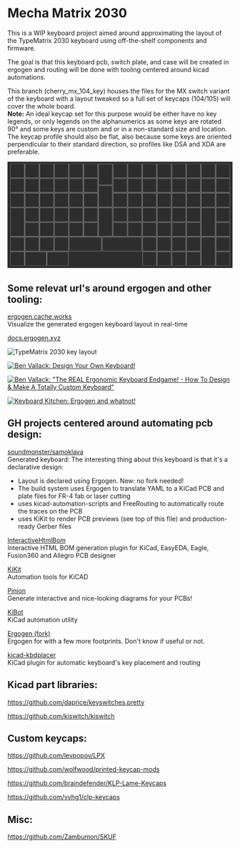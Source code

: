 # Mecha Matrix 2030

This is a WIP keyboard project aimed around approximating the layout of the
TypeMatrix 2030 keyboard using off-the-shelf components and firmware.

The goal is that this keyboard pcb, switch plate, and case will be created in
ergogen and routing will be done with tooling centered around kicad automations.

This branch (cherry_mx_104_key) houses the files for the MX switch variant of
the keyboard with a layout tweaked so a full set of keycaps (104/105) will cover
the whole board.\
**Note:** An ideal keycap set for this purpose would be either have no key
legends, or only legends on the alphanumerics as some keys are rotated 90° and
some keys are custom and or in a non-standard size and location. The keycap
profile should also be flat, also because some keys are oriented perpendicular
to their standard direction, so profiles like DSA and XDA are preferable.

![Current progress of keyboard](assets/ergogen-current.png)

## Some relevat url's around ergogen and other tooling:

[ergogen.cache.works](https://ergogen.cache.works/)\
Visualize the generated ergogen keyboard layout in real-time

[docs.ergogen.xyz](https://docs.ergogen.xyz/)

![TypeMatrix 2030 key layout](https://i.pinimg.com/originals/62/ba/0e/62ba0eac84a6d61062809af8791b59c8.png)

[![Ben Vallack: Design Your Own Keyboard!](https://img.youtube.com/vi/M_VuXVErD6E/0.jpg)](https://www.youtube.com/watch?v=M_VuXVErD6E)

[![Ben Vallack: "The REAL Ergonomic Keyboard Endgame! - How To Design & Make A Totally Custom Keyboard"](https://img.youtube.com/vi/kbqR4sMR-ng/0.jpg)](https://www.youtube.com/watch?v=kbqR4sMR-ng)

[![Keyboard Kitchen: Ergogen and whatnot!](https://img.youtube.com/vi/UKfeJrRIcxw/0.jpg)](https://www.youtube.com/watch?v=UKfeJrRIcxw)

## GH projects centered around automating pcb design:

[soundmonster/samoklava](https://github.com/soundmonster/samoklava)\
Generated keyboard: The interesting thing about this keyboard is that it's a
declarative design:

- Layout is declared using Ergogen. New: no fork needed!
- The build system uses Ergogen to translate YAML to a KiCad PCB and plate files
  for FR-4 fab or laser cutting
- uses kicad-automation-scripts and FreeRouting to automatically route the
  traces on the PCB
- uses KiKit to render PCB previews (see top of this file) and production-ready
  Gerber files

[InteractiveHtmlBom](https://github.com/openscopeproject/InteractiveHtmlBom)\
Interactive HTML BOM generation plugin for KiCad, EasyEDA, Eagle, Fusion360 and
Allegro PCB designer

[KiKit](https://github.com/yaqwsx/KiKit)\
Automation tools for KiCAD

[Pinion](https://github.com/yaqwsx/Pinion)\
Generate interactive and nice-looking diagrams for your PCBs!

[KiBot](https://github.com/INTI-CMNB/KiBot)\
KiCad automation utility

[Ergogen (fork)](https://github.com/ImStuBTW/ergogen)\
Ergogen for with a few more footprints. Don't know if useful or not.

[kicad-kbdplacer](https://github.com/adamws/kicad-kbplacer)\
KiCad plugin for automatic keyboard's key placement and routing

## Kicad part libraries:

https://github.com/daprice/keyswitches.pretty

https://github.com/kiswitch/kiswitch

## Custom keycaps:

https://github.com/levpopov/LPX

https://github.com/wolfwood/printed-keycap-mods

https://github.com/braindefender/KLP-Lame-Keycaps

https://github.com/vvhg1/clp-keycaps

## Misc:

https://github.com/Zambumon/SKUF
